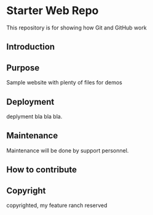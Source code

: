 # Starter Web Repo

This repository is for showing how Git and GitHub work

## Introduction

## Purpose

Sample website with plenty of files for demos

## Deployment
deplyment bla bla bla.

## Maintenance
Maintenance will be done by support personnel.

## How to contribute


## Copyright
copyrighted, my feature ranch reserved
